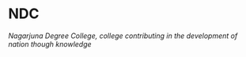 # NDC

*Nagarjuna Degree College, college contributing in the development of nation though knowledge*

